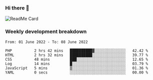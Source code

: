 ### Hi there 👋

<!--
**itzcy/itzcy** is a ✨ _special_ ✨ repository because its `README.md` (this file) appears on your GitHub profile.

Here are some ideas to get you started:

- 🔭 I’m currently working on ...
- 🌱 I’m currently learning ...
- 👯 I’m looking to collaborate on ...
- 🤔 I’m looking for help with ...
- 💬 Ask me about ...
- 📫 How to reach me: ...
- 😄 Pronouns: ...
- ⚡ Fun fact: ...
-->
![ReadMe Card](https://github-readme-stats.vercel.app/api?username=itzcy&show_icons=true&title_color=2d3198&icon_color=797cb8&text_color=24292e&bg_color=f6f8fa)

### Weekly development breakdown
<!--START_SECTION:waka-->

```text
From: 01 June 2022 - To: 08 June 2022

PHP          2 hrs 42 mins   ██████████▓░░░░░░░░░░░░░░   42.42 %
HTML         2 hrs 32 mins   ██████████░░░░░░░░░░░░░░░   39.77 %
CSS          48 mins         ███░░░░░░░░░░░░░░░░░░░░░░   12.65 %
Log          14 mins         █░░░░░░░░░░░░░░░░░░░░░░░░   03.79 %
JavaScript   5 mins          ▒░░░░░░░░░░░░░░░░░░░░░░░░   01.36 %
YAML         0 secs          ░░░░░░░░░░░░░░░░░░░░░░░░░   00.00 %
```

<!--END_SECTION:waka-->
